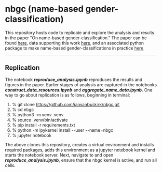 # nbgc (name-based gender-classification)

This repository hosts code to replicate and explore the analysis and results in the paper "On name-based gender-classification." The paper can be found [here](https://www.overleaf.com/project/60ba2dd89d76914725831610), data supporting this work [here](https://osf.io/tz38q/), and an associated python package to make name-based gender-classifications in practice [here](https://github.com/ianvanbuskirk/nomquamgender).

---

## Replication

The notebook ***reproduce_analysis.ipynb*** reproduces the results and figures in the paper. Earlier stages of analysis are captured in the notebooks ***construct_data_resources.ipynb*** and ***aggregate_name_data.ipynb***. One way to go about replication is as follows, beginning in terminal:

1. % git clone <https://github.com/ianvanbuskirk/nbgc.git>
2. % cd nbgc
3. % python3 -m venv .venv
4. % source .venv/bin/activate
5. % pip install -r requirements.txt
6. % python -m ipykernel install --user --name=nbgc
7. % jupyter notebook

The above clones this repository, creates a virtual environment and installs required packages, adds this environment as a jupyter notebook kernel and starts the notebook server. Next, navigate to and open ***reproduce_analysis.ipynb***, ensure that the nbgc kernel is active, and run all cells.
